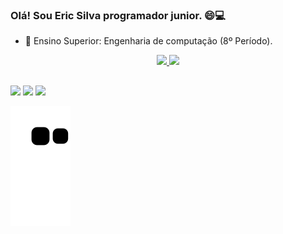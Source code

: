 ### Olá! Sou Eric Silva programador junior. 😄💻


- 🔭 Ensino Superior: Engenharia de computação (8º Período).
<div align="center">
  <a href="https://github.com/dev-gameric">
  <img height="180em" src="https://github-readme-stats.vercel.app/api?username=dev-gameric&show_icons=true&theme=merko&include_all_commits=true&count_private=true"/>
  <img height="180em" src="https://github-readme-stats.vercel.app/api/top-langs/?username=dev-gameric&layout=compact&langs_count=7&theme=merko"/>
</div>

  ##
 
<div> 
  <a href="https://www.linkedin.com/in/eric-silva-75199a210/" target="_blank"><img src="https://img.shields.io/badge/-LinkedIn-%230077B5?style=for-the-badge&logo=linkedin&logoColor=white"></a> 
 <a href = "mailto:eric.silva.de.souza.93.com@gmail.com"><img src="https://img.shields.io/badge/-Gmail-%23333?style=for-the-badge&logo=gmail&logoColor=white"></a>
 <a href="https://discord.gg/ZgqzrVFFV2" target="_blank"><img src="https://img.shields.io/badge/Discord-7289DA?style=for-the-badge&logo=discord&logoColor=white"></a> 
  
 
  ![Snake animation](https://github.com/dev-gameric/dev-gameric/blob/output/github-contribution-grid-snake.svg)
</div>
